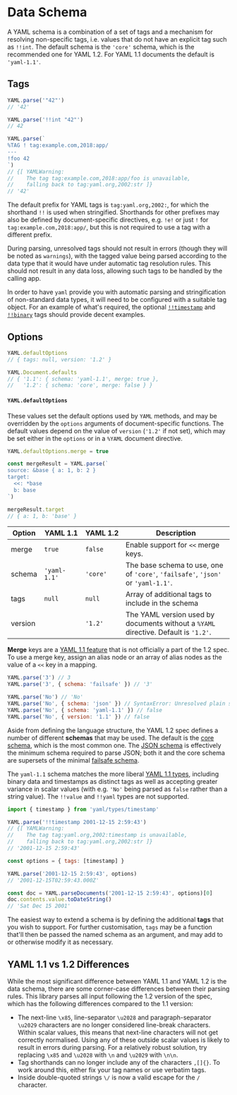# Data Schema

A YAML schema is a combination of a set of tags and a mechanism for resolving non-specific tags, i.e. values that do not have an explicit tag such as `!!int`. The default schema is the `'core'` schema, which is the recommended one for YAML 1.2. For YAML 1.1 documents the default is `'yaml-1.1'`.

## Tags

```js
YAML.parse('"42"')
// '42'

YAML.parse('!!int "42"')
// 42

YAML.parse(`
%TAG ! tag:example.com,2018:app/
---
!foo 42
`)
// {[ YAMLWarning:
//    The tag tag:example.com,2018:app/foo is unavailable,
//    falling back to tag:yaml.org,2002:str ]}
// '42'
```

The default prefix for YAML tags is `tag:yaml.org,2002:`, for which the shorthand `!!` is used when stringified. Shorthands for other prefixes may also be defined by document-specific directives, e.g. `!e!` or just `!` for `tag:example.com,2018:app/`, but this is not required to use a tag with a different prefix.

During parsing, unresolved tags should not result in errors (though they will be noted as `warnings`), with the tagged value being parsed according to the data type that it would have under automatic tag resolution rules. This should not result in any data loss, allowing such tags to be handled by the calling app.

In order to have `yaml` provide you with automatic parsing and stringification of non-standard data types, it will need to be configured with a suitable tag object. For an example of what's required, the optional [`!!timestamp`](https://github.com/eemeli/yaml/blob/master/src/schema/_timestamp.js) and [`!!binary`](https://github.com/eemeli/yaml/blob/master/src/schema/_binary.js) tags should provide decent examples.

## Options

```js
YAML.defaultOptions
// { tags: null, version: '1.2' }

YAML.Document.defaults
// { '1.1': { schema: 'yaml-1.1', merge: true },
//   '1.2': { schema: 'core', merge: false } }
```

#### `YAML.defaultOptions`

These values set the default options used by `YAML` methods, and may be overridden by the `options` arguments of document-specific functions. The default values depend on the value of `version` (`'1.2'` if not set), which may be set either in the `options` or in a `%YAML` document directive.

```js
YAML.defaultOptions.merge = true

const mergeResult = YAML.parse(`
source: &base { a: 1, b: 2 }
target:
  <<: *base
  b: base
`)

mergeResult.target
// { a: 1, b: 'base' }
```

| Option  | YAML&nbsp;1.1 | YAML&nbsp;1.2 | Description                                                                         |
| ------- | ------------- | ------------- | ----------------------------------------------------------------------------------- |
| merge   | `true`        | `false`       | Enable support for `<<` merge keys.                                                 |
| schema  | `'yaml-1.1'`  | `'core'`      | The base schema to use, one of `'core'`, `'failsafe'`, `'json'` or `'yaml-1.1'`.    |
| tags    | `null`        | `null`        | Array of additional tags to include in the schema                                   |
| version |               | `'1.2'`       | The YAML version used by documents without a `%YAML` directive. Default is `'1.2'`. |

**Merge** keys are a [YAML 1.1 feature](http://yaml.org/type/merge.html) that is not officially a part of the 1.2 spec. To use a merge key, assign an alias node or an array of alias nodes as the value of a `<<` key in a mapping.

```js
YAML.parse('3') // 3
YAML.parse('3', { schema: 'failsafe' }) // '3'

YAML.parse('No') // 'No'
YAML.parse('No', { schema: 'json' }) // SyntaxError: Unresolved plain scalar "No"
YAML.parse('No', { schema: 'yaml-1.1' }) // false
YAML.parse('No', { version: '1.1' }) // false
```

Aside from defining the language structure, the YAML 1.2 spec defines a number of different **schemas** that may be used. The default is the [core schema](http://yaml.org/spec/1.2/spec.html#id2804923), which is the most common one. The [JSON schema](http://yaml.org/spec/1.2/spec.html#id2803231) is effectively the minimum schema required to parse JSON; both it and the core schema are supersets of the minimal [failsafe schema](http://yaml.org/spec/1.2/spec.html#id2802346).

The `yaml-1.1` schema matches the more liberal [YAML 1.1 types](http://yaml.org/type/), including binary data and timestamps as distinct tags as well as accepting greater variance in scalar values (with e.g. `'No'` being parsed as `false` rather than a string value). The `!!value` and `!!yaml` types are not supported.

```js
import { timestamp } from 'yaml/types/timestamp'

YAML.parse('!!timestamp 2001-12-15 2:59:43')
// {[ YAMLWarning:
//    The tag tag:yaml.org,2002:timestamp is unavailable,
//    falling back to tag:yaml.org,2002:str ]}
// '2001-12-15 2:59:43'

const options = { tags: [timestamp] }

YAML.parse('2001-12-15 2:59:43', options)
// '2001-12-15T02:59:43.000Z'

const doc = YAML.parseDocuments('2001-12-15 2:59:43', options)[0]
doc.contents.value.toDateString()
// 'Sat Dec 15 2001'
```

The easiest way to extend a schema is by defining the additional **tags** that you wish to support. For further customisation, `tags` may be a function that'll then be passed the named schema as an argument, and may add to or otherwise modify it as necessary.

## YAML 1.1 vs 1.2 Differences

While the most significant difference between YAML 1.1 and YAML 1.2 is the data schema, there are some corner-case differences between their parsing rules. This library parses all input following the 1.2 version of the spec, which has the following differences compared to the 1.1 version:

* The next-line `\x85`, line-separator `\u2028` and paragraph-separator `\u2029` characters are no longer considered line-break characters. Within scalar values, this means that next-line characters will not get correctly normalised. Using any of these outside scalar values is likely to result in errors during parsing. For a relatively robust solution, try replacing `\x85` and `\u2028` with `\n` and `\u2029` with `\n\n`.
* Tag shorthands can no longer include any of the characters `,[]{}`. To work around this, either fix your tag names or use verbatim tags.
* Inside double-quoted strings `\/` is now a valid escape for the `/` character.
